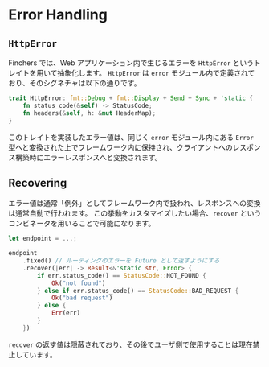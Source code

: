 # Error Handling

## `HttpError`

Finchers では、Web アプリケーション内で生じるエラーを `HttpError` というトレイトを用いて抽象化します。
`HttpError` は `error` モジュール内で定義されており、そのシグネチャは以下の通りです。

```rust
trait HttpError: fmt::Debug + fmt::Display + Send + Sync + 'static {
    fn status_code(&self) -> StatusCode;
    fn headers(&self, h: &mut HeaderMap);
}
```

このトレイトを実装したエラー値は、同じく `error` モジュール内にある `Error` 型へと変換された上でフレームワーク内に保持され、クライアントへのレスポンス構築時にエラーレスポンスへと変換されます。

## Recovering

エラー値は通常「例外」としてフレームワーク内で扱われ、レスポンスへの変換は通常自動で行われます。
この挙動をカスタマイズしたい場合、`recover` というコンビネータを用いることで可能になります。

```rust
let endpoint = ...;

endpoint
    .fixed() // ルーティングのエラーを Future として返すようにする
    .recover(|err| -> Result<&'static str, Error> {
        if err.status_code() == StatusCode::NOT_FOUND {
            Ok("not found")
        } else if err.status_code() == StatusCode::BAD_REQUEST {
            Ok("bad request")
        } else {
            Err(err)
        }
    })
```

`recover` の返す値は隠蔽されており、その後でユーザ側で使用することは現在禁止しています。
